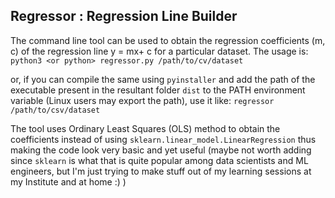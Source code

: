## Regressor : Regression Line Builder

The command line tool can be used to obtain the regression coefficients (m, c) of the regression line y = mx+ c for a particular dataset. The usage is:
``` python3 <or python> regressor.py /path/to/cv/dataset ```

or, if you can compile the same using `pyinstaller` and add the path of the executable present in the resultant folder `dist` to the PATH environment variable (Linux users may export the path), use it like:
``` regressor /path/to/csv/dataset ```

The tool uses Ordinary Least Squares (OLS) method to obtain the coefficients instead of using `sklearn.linear_model.LinearRegression` thus making the code look very basic and yet useful (maybe not worth adding since `sklearn` is what that is quite popular among data scientists and ML engineers, but I'm just trying to make stuff out of my learning sessions at my Institute and at home :) ) 